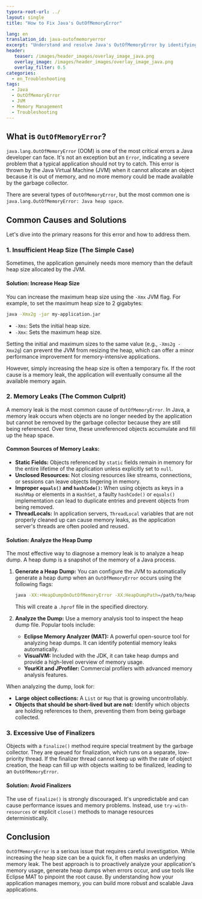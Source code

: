 ```yaml
---
typora-root-url: ../
layout: single
title: "How to Fix Java's OutOfMemoryError"

lang: en
translation_id: java-outofmemoryerror
excerpt: "Understand and resolve Java's OutOfMemoryError by identifying its causes, such as memory leaks or insufficient heap size. Learn how to analyze heap dumps and tune JVM settings to prevent this critical error."
header:
   teaser: /images/header_images/overlay_image_java.png
   overlay_image: /images/header_images/overlay_image_java.png
   overlay_filter: 0.5
categories:
  - en_Troubleshooting
tags:
  - Java
  - OutOfMemoryError
  - JVM
  - Memory Management
  - Troubleshooting
---
```


## What is `OutOfMemoryError`?

`java.lang.OutOfMemoryError` (OOM) is one of the most critical errors a Java developer can face. It's not an exception but an `Error`, indicating a severe problem that a typical application should not try to catch. This error is thrown by the Java Virtual Machine (JVM) when it cannot allocate an object because it is out of memory, and no more memory could be made available by the garbage collector.

There are several types of `OutOfMemoryError`, but the most common one is `java.lang.OutOfMemoryError: Java heap space`.

## Common Causes and Solutions

Let's dive into the primary reasons for this error and how to address them.

### 1. Insufficient Heap Size (The Simple Case)

Sometimes, the application genuinely needs more memory than the default heap size allocated by the JVM.

#### Solution: Increase Heap Size

You can increase the maximum heap size using the `-Xmx` JVM flag. For example, to set the maximum heap size to 2 gigabytes:

```bash
java -Xmx2g -jar my-application.jar
```

*   `-Xms`: Sets the initial heap size.
*   `-Xmx`: Sets the maximum heap size.

Setting the initial and maximum sizes to the same value (e.g., `-Xms2g -Xmx2g`) can prevent the JVM from resizing the heap, which can offer a minor performance improvement for memory-intensive applications.

However, simply increasing the heap size is often a temporary fix. If the root cause is a memory leak, the application will eventually consume all the available memory again.

### 2. Memory Leaks (The Common Culprit)

A memory leak is the most common cause of `OutOfMemoryError`. In Java, a memory leak occurs when objects are no longer needed by the application but cannot be removed by the garbage collector because they are still being referenced. Over time, these unreferenced objects accumulate and fill up the heap space.

#### Common Sources of Memory Leaks:

*   **Static Fields:** Objects referenced by `static` fields remain in memory for the entire lifetime of the application unless explicitly set to `null`.
*   **Unclosed Resources:** Not closing resources like streams, connections, or sessions can leave objects lingering in memory.
*   **Improper `equals()` and `hashCode()`:** When using objects as keys in a `HashMap` or elements in a `HashSet`, a faulty `hashCode()` or `equals()` implementation can lead to duplicate entries and prevent objects from being removed.
*   **ThreadLocals:** In application servers, `ThreadLocal` variables that are not properly cleaned up can cause memory leaks, as the application server's threads are often pooled and reused.

#### Solution: Analyze the Heap Dump

The most effective way to diagnose a memory leak is to analyze a heap dump. A heap dump is a snapshot of the memory of a Java process.

1.  **Generate a Heap Dump:**
    You can configure the JVM to automatically generate a heap dump when an `OutOfMemoryError` occurs using the following flags:

    ```bash
    java -XX:+HeapDumpOnOutOfMemoryError -XX:HeapDumpPath=/path/to/heapdumps -jar my-application.jar
    ```
    This will create a `.hprof` file in the specified directory.

2.  **Analyze the Dump:**
    Use a memory analysis tool to inspect the heap dump file. Popular tools include:
    *   **Eclipse Memory Analyzer (MAT):** A powerful open-source tool for analyzing heap dumps. It can identify potential memory leaks automatically.
    *   **VisualVM:** Included with the JDK, it can take heap dumps and provide a high-level overview of memory usage.
    *   **YourKit and JProfiler:** Commercial profilers with advanced memory analysis features.

When analyzing the dump, look for:
*   **Large object collections:** A `List` or `Map` that is growing uncontrollably.
*   **Objects that should be short-lived but are not:** Identify which objects are holding references to them, preventing them from being garbage collected.

### 3. Excessive Use of Finalizers

Objects with a `finalize()` method require special treatment by the garbage collector. They are queued for finalization, which runs on a separate, low-priority thread. If the finalizer thread cannot keep up with the rate of object creation, the heap can fill up with objects waiting to be finalized, leading to an `OutOfMemoryError`.

#### Solution: Avoid Finalizers

The use of `finalize()` is strongly discouraged. It's unpredictable and can cause performance issues and memory problems. Instead, use `try-with-resources` or explicit `close()` methods to manage resources deterministically.

## Conclusion

`OutOfMemoryError` is a serious issue that requires careful investigation. While increasing the heap size can be a quick fix, it often masks an underlying memory leak. The best approach is to proactively analyze your application's memory usage, generate heap dumps when errors occur, and use tools like Eclipse MAT to pinpoint the root cause. By understanding how your application manages memory, you can build more robust and scalable Java applications.
